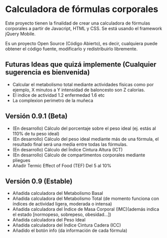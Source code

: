Calculadora de fórmulas corporales
=======================

Este proyecto tienen la finalidad de crear una calculadora de fórmulas corporales a partir de Javacript, HTML y CSS. Se está usando el framework jQuery Mobile.

Es un proyecto Open Source (Código Abierto), es decir, cualquiera puede obtener el código fuente, modificarlo y redistribuirlo libremente.


Futuras Ideas que quizá implemente (Cualquier sugerencia es bienvenida)
-----------------------------------
+ Calcular el metabolismo total mediante actividades físicas como por ejemplo, X minutos a Y intensidad de baloncesto son Z calorías.
+ El indice de actividad 1.2 enfermedad 1.6 etc
+ La complexion perimetro de la muñeca

Versión 0.9.1 (Beta)
-----------------------------------
+ (En desarrollo) Cálculo del porcentaje sobre el peso ideal (ej. estás al 110% de tu peso ideal)
+ (En desarrollo) Cálculo del peso ideal mediante más de una fórmula, el resultado final será una media entre todas las fórmulas.
+ (En desarrollo) Cálculo del Índice Cintura Altura (ICT)
+ (En desarrollo) Cálculo de compartimentos corporales mediante pliegues
+ Añadir Termic Effect of Food (TEF) Del 5 al 10%

Versión 0.9 (Estable)
-----------------------------------
+ Añadida calculadora del Metabolismo Basal
+ Añadida calculadora del Metabolismo Total (de momento funciona con índices de actividad ligera, moderada o intensa)
+ Añadida calculadora del Índice de Masa Corporal (IMC)(además indica el estado [normopeso, sobrepeso, obesidad...])
+ Añadida calculadora del Peso Ideal 
+ Añadida calculadora del Índice Cintura Cadera (ICC)
+ Añadido el botón info (da información de cada fórmula)
